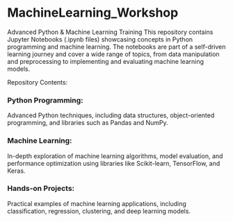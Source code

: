 # MachineLearning_Workshop
Advanced Python &amp; Machine Learning Training
This repository contains Jupyter Notebooks (.ipynb files) showcasing concepts in Python programming and machine learning. The notebooks are part of a self-driven learning journey and cover a wide range of topics, from data manipulation and preprocessing to implementing and evaluating machine learning models.

Repository Contents:
### Python Programming: 
  Advanced Python techniques, including data structures, object-oriented programming, and libraries such as Pandas and NumPy.
### Machine Learning: 
  In-depth exploration of machine learning algorithms, model evaluation, and performance optimization using libraries like Scikit-learn, TensorFlow, and Keras.
### Hands-on Projects: 
  Practical examples of machine learning applications, including classification, regression, clustering, and deep learning models.
